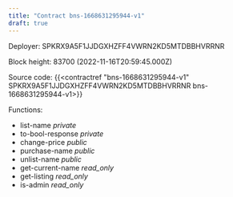 ```yaml
---
title: "Contract bns-1668631295944-v1"
draft: true
---
```

Deployer: SPKRX9A5F1JJDGXHZFF4VWRN2KD5MTDBBHVRRNR


 



Block height: 83700 (2022-11-16T20:59:45.000Z)

Source code: {{<contractref "bns-1668631295944-v1" SPKRX9A5F1JJDGXHZFF4VWRN2KD5MTDBBHVRRNR bns-1668631295944-v1>}}

Functions:

* list-name _private_
* to-bool-response _private_
* change-price _public_
* purchase-name _public_
* unlist-name _public_
* get-current-name _read_only_
* get-listing _read_only_
* is-admin _read_only_
